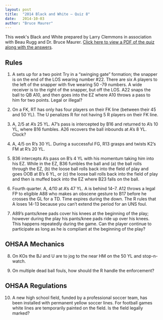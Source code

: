 ```yaml
---
layout: post
title:  "2014 Black and White – Quiz 8"
date:   2014-10-03
author: "Bruce Maurer"
---
```


This week's Black and White prepared by Larry Clemmons in association with Beau
Rugg and Dr. Bruce Maurer. [Click here to view a PDF of the quiz along with the
answers](https://storage.googleapis.com/ohsaa-websites/quizzes/2014/2014_black_and_white_quiz_8.pdf).

## Rules
1. A sets up for a two point Try in a “swinging gate” formation; the snapper is
   on the end of the LOS wearing number #22. There are six A players to the left
of the snapper with five wearing 50 -79 numbers. A wide receiver is to the right
of the snapper, but off the LOS. A22 snaps the ball to QB A10, and then goes
into the EZ where A10 throws a pass to him for two points. Legal or illegal?

2. On a FK, RT has only has four players on their FK line (between their 45 and
   50 YL). The U penalizes R for not having 5 R players on their FK line.

3. A, 2/5 at A’s 25 YL. A7’s pass is intercepted by B16 and returned to A’s 10
   YL, where B16 fumbles. A26 recovers the ball inbounds at A’s 8 YL. Clock?

4. A, 4/5 on R’s 30 YL. During a successful FG, R13 grasps and twists K2’s FM at
   R’s 20 YL.

5. B36 intercepts A’s pass on B’s 4 YL with his momentum taking him into his EZ.
   While in the EZ, B36 fumbles the ball and (a) the ball rolls through the EZ,
(b) the loose ball rolls back into the field of play and goes OOB at B’s 6 YL,
or (c) the loose ball rolls back into the field of play and then is muffed back
into the EZ where B23 falls on the ball.

6. Fourth quarter. A, 4/10 at A’s 47 YL. A is behind 14–7. A12 throws a legal FP
   to eligible A88 who makes an obscene gesture to B17 before he crosses the GL
for a TD. Time expires during the down. The R rules that A loses 14-13 because
you can’t extend the period for an UNS foul.

7. A89’s pants/knee pads cover his knees at the beginning of the play; however
   during the play his pants/knee pads ride up over his knees. This happens
repeatedly during the game. Can the player continue to participate as long as he
is compliant at the beginning of the play?

## OHSAA Mechanics
8. On KOs the BJ and U are to jog to the near HM on the 50 YL and stop-n-watch.

9. On multiple dead ball fouls, how should the R handle the enforcement?

## OHSAA Regulations
10. A new high school field, funded by a professional soccer team, has been
    installed with permanent yellow soccer lines. For football games white lines
are temporarily painted on the field. Is the field legally marked?
